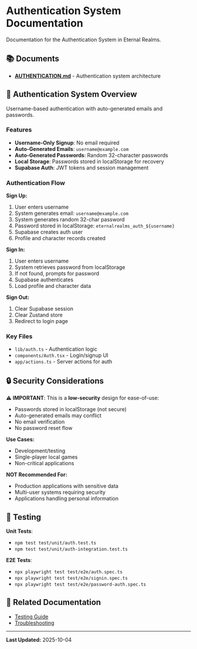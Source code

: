 # Authentication System Documentation

Documentation for the Authentication System in Eternal Realms.

## 📚 Documents

- **[AUTHENTICATION.md](AUTHENTICATION.md)** - Authentication system architecture

## 🔐 Authentication System Overview

Username-based authentication with auto-generated emails and passwords.

### Features
- **Username-Only Signup**: No email required
- **Auto-Generated Emails**: `username@example.com`
- **Auto-Generated Passwords**: Random 32-character passwords
- **Local Storage**: Passwords stored in localStorage for recovery
- **Supabase Auth**: JWT tokens and session management

### Authentication Flow

**Sign Up:**
1. User enters username
2. System generates email: `username@example.com`
3. System generates random 32-char password
4. Password stored in localStorage: `eternalrealms_auth_${username}`
5. Supabase creates auth user
6. Profile and character records created

**Sign In:**
1. User enters username
2. System retrieves password from localStorage
3. If not found, prompts for password
4. Supabase authenticates
5. Load profile and character data

**Sign Out:**
1. Clear Supabase session
2. Clear Zustand store
3. Redirect to login page

### Key Files
- `lib/auth.ts` - Authentication logic
- `components/Auth.tsx` - Login/signup UI
- `app/actions.ts` - Server actions for auth

## 🔒 Security Considerations

⚠️ **IMPORTANT**: This is a **low-security** design for ease-of-use:
- Passwords stored in localStorage (not secure)
- Auto-generated emails may conflict
- No email verification
- No password reset flow

**Use Cases:**
- Development/testing
- Single-player local games
- Non-critical applications

**NOT Recommended For:**
- Production applications with sensitive data
- Multi-user systems requiring security
- Applications handling personal information

## 🧪 Testing

**Unit Tests**:
- `npm test test/unit/auth.test.ts`
- `npm test test/unit/auth-integration.test.ts`

**E2E Tests**:
- `npx playwright test test/e2e/auth.spec.ts`
- `npx playwright test test/e2e/signin.spec.ts`
- `npx playwright test test/e2e/password-auth.spec.ts`

## 📖 Related Documentation

- [Testing Guide](../../guides/TESTING.md)
- [Troubleshooting](../../guides/TROUBLESHOOTING.md)

---

**Last Updated:** 2025-10-04
